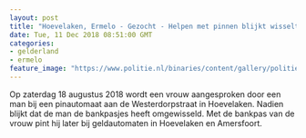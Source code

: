 ```yaml
---
layout: post
title: "Hoevelaken, Ermelo - Gezocht - Helpen met pinnen blijkt wisseltruc gestolen pasjes"
date: Tue, 11 Dec 2018 08:51:00 GMT
categories: 
- gelderland 
- ermelo 
feature_image: "https://www.politie.nl/binaries/content/gallery/politie/gezocht/verdachten/2018/december/02-on/2018337021-1.jpg"
---
```


Op zaterdag 18 augustus 2018 wordt een vrouw aangesproken door een man bij een pinautomaat aan de Westerdorpstraat in Hoevelaken. Nadien blijkt dat de man de bankpasjes heeft omgewisseld. Met de bankpas van de vrouw pint hij later bij geldautomaten in Hoevelaken en Amersfoort.
